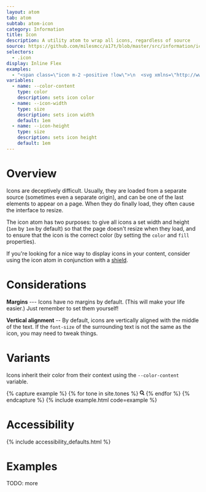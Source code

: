 ```yaml
---
layout: atom
tab: atom
subtab: atom-icon
category: Information
title: Icon
description: A utility atom to wrap all icons, regardless of source
source: https://github.com/milesmcc/a17t/blob/master/src/information/icon.css
selectors:
  - .icon
display: Inline Flex
examples:
  - "<span class=\"icon m-2 ~positive !low\">\n  <svg xmlns=\"http://www.w3.org/2000/svg\" width=\"12\" height=\"13\">\n    <g stroke-width=\"2\" stroke=\"currentColor\" fill=\"none\">\n      <path d=\"M11.29 11.71l-4-4\" />\n      <circle cx=\"5\" cy=\"5\" r=\"4\" />\n    </g>\n  </svg>\n</span>"
variables:
  - name: --color-content
    type: color
    description: sets icon color
  - name: --icon-width
    type: size
    description: sets icon width
    default: 1em
  - name: --icon-height
    type: size
    description: sets icon height
    default: 1em
---
```


# Overview

Icons are deceptively difficult. Usually, they are loaded from a separate source (sometimes even a separate origin), and can be one of the last elements to appear on a page. When they do finally load, they often cause the interface to resize.

The icon atom has two purposes: to give all icons a set width and height (`1em` by `1em` by default) so that the page doesn't resize when they load, and to ensure that the icon is the correct color (by setting the `color` and `fill` properties).

If you're looking for a nice way to display icons in your content, consider using the icon atom in conjunction with a [shield](./shield).

# Considerations

**Margins** --- Icons have no margins by default. (This will make your life easier.) Just remember to set them yourself!

**Vertical alignment** -- By default, icons are vertically aligned with the middle of the text. If the `font-size` of the surrounding text is not the same as the icon, you may need to tweak things.

# Variants

Icons inherit their color from their context using the `--color-content` variable.

{% capture example %}
{% for tone in site.tones %}
<span class="icon m-2 ~{{tone}} !low">
    <svg xmlns="http://www.w3.org/2000/svg" width="12" height="13">
        <g stroke-width="2" stroke="currentColor" fill="none">
            <path d="M11.29 11.71l-4-4" />
            <circle cx="5" cy="5" r="4" />
        </g>
    </svg>
</span>
{% endfor %}
{% endcapture %}
{% include example.html code=example %}

# Accessibility

{% include accessibility_defaults.html %}

# Examples

TODO: more
